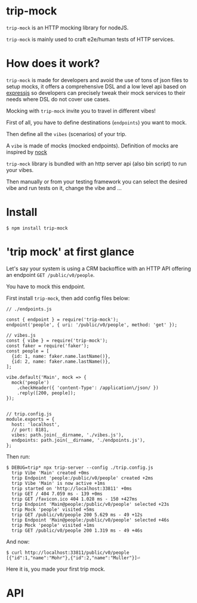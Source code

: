 # trip-mock

`trip-mock` is an HTTP mocking library for nodeJS.

`trip-mock` is mainly used to craft e2e/human tests of HTTP services.

# How does it work?

`trip-mock` is made for developers and avoid the use of tons of json files to setup mocks, it offers a comprehensive DSL and a low level api based on [expressjs](http://expressjs.com) so developers can precisely tweak their mock services to their needs where DSL do not cover use cases.

Mocking with `trip-mock` invite you to travel in different vibes!

First of all, you have to define destinations (`endpoints`) you want to mock.

Then define all the `vibes` (scenarios) of your trip.

A `vibe` is made of mocks (mocked endpoints). Definition of mocks are inspired by [nock](https://github.com/node-nock/nock)

`trip-mock` library is bundled with an http server api (also bin script) to run your vibes.

Then manually or from your testing framework you can select the desired vibe and run tests on it, change the vibe and ...

# Install

```
$ npm install trip-mock
```

# 'trip mock' at first glance

Let's say your system is using a CRM backoffice with an HTTP API offering an endpoint `GET /public/v0/people`.

You have to mock this endpoint.

First install `trip-mock`, then add config files below: 

```
// ./endpoints.js

const { endpoint } = require('trip-mock');
endpoint('people', { uri: '/public/v0/people', method: 'get' });

// vibes.js
const { vibe } = require('trip-mock');
const faker = require('faker');
const people = [
  {id: 1, name: faker.name.lastName()},
  {id: 2, name: faker.name.lastName()},
];

vibe.default('Main', mock => {
  mock('people')
    .checkHeader({ 'content-Type': /application\/json/ })
    .reply([200, people]);
});


// trip.config.js
module.exports = {
  host: 'localhost',
  // port: 8181,
  vibes: path.join(__dirname, './vibes.js'),
  endpoints: path.join(__dirname, './endpoints.js'),
};
```

Then run:

```
$ DEBUG=trip* npx trip-server --config ./trip.config.js 
  trip Vibe 'Main' created +0ms
  trip Endpoint 'people:/public/v0/people' created +2ms
  trip Vibe 'Main' is now active +1ms
  trip started on 'http://localhost:33811' +0ms
  trip GET / 404 7.059 ms - 139 +0ms
  trip GET /favicon.ico 404 1.028 ms - 150 +427ms
  trip Endpoint 'Main@people:/public/v0/people' selected +23s
  trip Mock 'people' visited +5ms
  trip GET /public/v0/people 200 5.629 ms - 49 +12s
  trip Endpoint 'Main@people:/public/v0/people' selected +46s
  trip Mock 'people' visited +1ms
  trip GET /public/v0/people 200 1.319 ms - 49 +46s
```

And now:

```
$ curl http://localhost:33811/public/v0/people
[{"id":1,"name":"Mohr"},{"id":2,"name":"Muller"}]⏎                    
```
Here it is, you made your first trip mock.

# API


